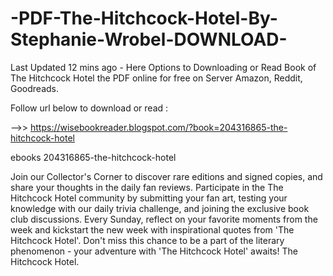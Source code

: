 # -PDF-The-Hitchcock-Hotel-By-Stephanie-Wrobel-DOWNLOAD-
Last Updated 12 mins ago - Here Options to Downloading or Read Book of The Hitchcock Hotel the PDF online for free on Server Amazon, Reddit, Goodreads.
 
Follow url below to download or read :
 
-->> https://wisebookreader.blogspot.com/?book=204316865-the-hitchcock-hotel
 
ebooks 204316865-the-hitchcock-hotel
 
Join our Collector's Corner to discover rare editions and signed copies, and share your thoughts in the daily fan reviews.
Participate in the The Hitchcock Hotel community by submitting your fan art, testing your knowledge with our daily trivia challenge, and joining the exclusive book club discussions.
Every Sunday, reflect on your favorite moments from the week and kickstart the new week with inspirational quotes from 'The Hitchcock Hotel'. Don't miss this chance to be a part of the literary phenomenon - your adventure with 'The Hitchcock Hotel' awaits! The Hitchcock Hotel.
